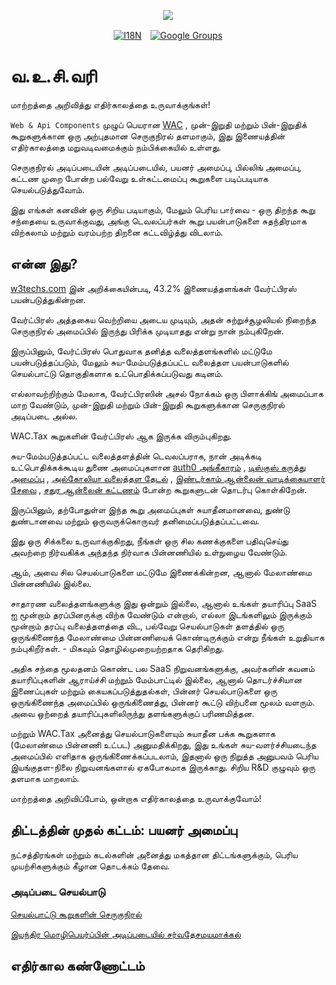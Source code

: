 <p align="center"><a href="https://wac.tax"><img src="https://cdn.jsdelivr.net/gh/wactax/img/logo.svg"/></a></p><p align="center"><a href="https://github.com/wactax/wac.tax/blob/main/doc/README.md#readme"><img alt="I18N" src="https://cdn.jsdelivr.net/gh/wactax/img/t.svg"/></a>　<a href="https://groups.google.com/u/2/g/wactax"><img alt="Google Groups" src="https://cdn.jsdelivr.net/gh/wactax/img/g-groups.svg"/></a></p>

# வ.உ.சி.வரி

மாற்றத்தை அறிவித்து எதிர்காலத்தை உருவாக்குங்கள்!

`Web & Api Components` முழுப் பெயரான [WAC](https://wac.tax) , முன்-இறுதி மற்றும் பின்-இறுதிக் கூறுகளுக்கான ஒரு அற்புதமான செருகுநிரல் தளமாகும், இது இணையத்தின் எதிர்காலத்தை மறுவடிவமைக்கும் நம்பிக்கையில் உள்ளது.

செருகுநிரல் அடிப்படையின் அடிப்படையில், பயனர் அமைப்பு, பில்லிங் அமைப்பு, கட்டண முறை போன்ற பல்வேறு உள்கட்டமைப்பு கூறுகளை படிப்படியாக செயல்படுத்துவோம்.

இது எங்கள் கனவின் ஒரு சிறிய படியாகும், மேலும் பெரிய பார்வை - ஒரு திறந்த கூறு சந்தையை உருவாக்குவது, அங்கு டெவலப்பர்கள் கூறு பயன்பாடுகளை சுதந்திரமாக விற்கலாம் மற்றும் வரம்பற்ற திறனை கட்டவிழ்த்து விடலாம்.

## என்ன இது?

[w3techs.com](https://w3techs.com/technologies/details/cm-wordpress) இன் அறிக்கையின்படி, 43.2% இணையத்தளங்கள் வேர்ட்பிரஸ் பயன்படுத்துகின்றன.

வேர்ட்பிரஸ் அத்தகைய வெற்றியை அடைய முடியும், அதன் சுற்றுச்சூழலியல் நிறைந்த செருகுநிரல் அமைப்பில் இருந்து பிரிக்க முடியாதது என்று நான் நம்புகிறேன்.

இருப்பினும், வேர்ட்பிரஸ் பொதுவாக தனித்த வலைத்தளங்களில் மட்டுமே பயன்படுத்தப்படும், மேலும் சுய-மேம்படுத்தப்பட்ட வலைத்தள பயன்பாடுகளில் செயல்பாட்டு தொகுதிகளாக உட்பொதிக்கப்படுவது கடினம்.

எல்லாவற்றிற்கும் மேலாக, வேர்ட்பிரஸின் அசல் நோக்கம் ஒரு பிளாக்கிங் அமைப்பாக மாற வேண்டும், முன்-இறுதி மற்றும் பின்-இறுதி கூறுகளுக்கான செருகுநிரல் அடிப்படை அல்ல.

WAC.Tax கூறுகளின் வேர்ட்பிரஸ் ஆக இருக்க விரும்புகிறது.

சுய-மேம்படுத்தப்பட்ட வலைத்தளத்தின் டெவலப்பராக, நான் அடிக்கடி உட்பொதிக்கக்கூடிய துணை அமைப்புகளான [auth0 அங்கீகாரம்](https://auth0.com) , [டிஸ்குஸ் கருத்து அமைப்பு](https://disqus.com) , [அல்கோலியா வலைத்தள தேடல்](https://www.algolia.com) , [இண்டர்காம் ஆன்லைன் வாடிக்கையாளர் சேவை](https://www.intercom.com) , [சதுர ஆன்லைன் கட்டணம்](https://developer.squareup.com/docs/web-payments/overview) போன்ற கூறுகளுடன் தொடர்பு கொள்கிறேன்.

இருப்பினும், தற்போதுள்ள இந்த கூறு அமைப்புகள் சுயாதீனமானவை, துண்டு துண்டானவை மற்றும் ஒருவருக்கொருவர் தனிமைப்படுத்தப்பட்டவை.

இது ஒரு சிக்கலை உருவாக்குகிறது, நீங்கள் ஒரு சில கணக்குகளை பதிவுசெய்து அவற்றை நிர்வகிக்க அந்தந்த நிர்வாக பின்னணியில் உள்நுழைய வேண்டும்.

ஆம், அவை சில செயல்பாடுகளை மட்டுமே இணைக்கின்றன, ஆனால் மேலாண்மை பின்னணியில் இல்லை.

சாதாரண வலைத்தளங்களுக்கு இது ஒன்றும் இல்லை, ஆனால் உங்கள் தயாரிப்பு SaaS ஐ மூன்றாம் தரப்பினருக்கு விற்க வேண்டும் என்றால், எல்லா இடங்களிலும் இருக்கும் மூன்றாம் தரப்பு வலைத்தளத்தை விட, பல்வேறு செயல்பாடுகள் தளத்தில் ஒரு ஒருங்கிணைந்த மேலாண்மை பின்னணியைக் கொண்டிருக்கும் என்று நீங்கள் உறுதியாக நம்புகிறீர்கள். - மிகவும் தொழில்முறையற்றதாக தெரிகிறது.

அதிக சந்தை மூலதனம் கொண்ட பல SaaS நிறுவனங்களுக்கு, அவர்களின் கவனம் தயாரிப்புகளின் ஆராய்ச்சி மற்றும் மேம்பாட்டில் இல்லை, ஆனால் தொடர்ச்சியான இணைப்புகள் மற்றும் கையகப்படுத்துதல்கள், பின்னர் செயல்பாடுகளை ஒரு ஒருங்கிணைந்த அமைப்பில் ஒருங்கிணைத்து, பின்னர் கூட்டு விற்பனை மூலம் வளரும். அவை ஒற்றைத் தயாரிப்புகளிலிருந்து தளங்களுக்குப் பரிணமித்தன.

மற்றும் WAC.Tax அனைத்து செயல்பாடுகளையும் சுயாதீன பக்க கூறுகளாக (மேலாண்மை பின்னணி உட்பட) அனுமதிக்கிறது, இது உங்கள் சுய-வளர்ச்சியடைந்த அமைப்பில் எளிதாக ஒருங்கிணைக்கப்படலாம், இதனால் ஒரு நிறுத்த அனுபவம் பெரிய இயங்குதள-நிலை நிறுவனங்களால் ஏகபோகமாக இருக்காது. சிறிய R&D குழுவும் ஒரு தளமாக மாறலாம்.

மாற்றத்தை அறிவிப்போம், ஒன்றாக எதிர்காலத்தை உருவாக்குவோம்!

## திட்டத்தின் முதல் கட்டம்: பயனர் அமைப்பு

நட்சத்திரங்கள் மற்றும் கடல்களின் அனைத்து மகத்தான திட்டங்களுக்கும், பெரிய முயற்சிகளுக்கும் கீழான தொடக்கம் தேவை.

### அடிப்படை செயல்பாடு

[செயல்பாட்டு கூறுகளின் செருகுநிரல்](./pkg.md)

[இயந்திர மொழிபெயர்ப்பின் அடிப்படையில் சர்வதேசமயமாக்கல்](./i18n.md)

## எதிர்கால கண்ணோட்டம்
